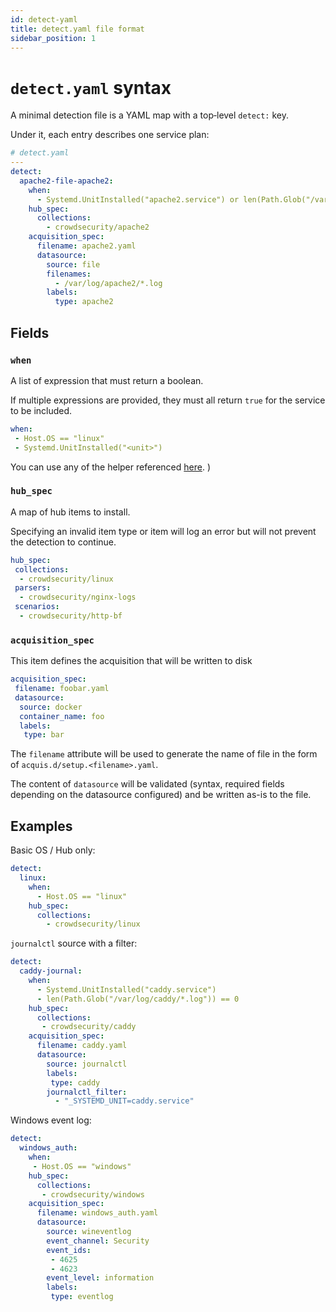 ```yaml
---
id: detect-yaml
title: detect.yaml file format
sidebar_position: 1
---
```


#  `detect.yaml` syntax

A minimal detection file is a YAML map with a top‐level `detect:` key. 

Under it, each entry describes one service plan:

```yaml
# detect.yaml
---
detect:
  apache2-file-apache2:
    when:
      - Systemd.UnitInstalled("apache2.service") or len(Path.Glob("/var/log/apache2/*.log")) > 0
    hub_spec:
      collections:
        - crowdsecurity/apache2
    acquisition_spec:
      filename: apache2.yaml
      datasource:
        source: file
        filenames:
          - /var/log/apache2/*.log
        labels:
          type: apache2
```

## Fields

### `when`

A list of expression that must return a boolean.

If multiple expressions are provided, they must all return `true` for the service to be included.

```yaml
when:
 - Host.OS == "linux"
 - Systemd.UnitInstalled("<unit>")
```

You can use any of the helper referenced [here](/log_processor/service-discovery-setup/expr.md).
)

### `hub_spec`

A map of hub items to install.

Specifying an invalid item type or item will log an error but will not prevent the detection to continue.

```yaml
hub_spec:
 collections:
  - crowdsecurity/linux
 parsers:
  - crowdsecurity/nginx-logs
 scenarios:
  - crowdsecurity/http-bf
```

### `acquisition_spec`

This item defines the acquisition that will be written to disk

```yaml
acquisition_spec:
 filename: foobar.yaml
 datasource:
  source: docker
  container_name: foo
  labels:
   type: bar
```

The `filename` attribute will be used to generate the name of file in the form of `acquis.d/setup.<filename>.yaml`.

The content of `datasource` will be validated (syntax, required fields depending on the datasource configured) and be written as-is to the file.

## Examples

Basic OS / Hub only:

```yaml
detect:
  linux:
    when:
      - Host.OS == "linux"
    hub_spec:
      collections:
        - crowdsecurity/linux
```

`journalctl` source with a filter:

```yaml
detect:
  caddy-journal:
    when:
      - Systemd.UnitInstalled("caddy.service")
      - len(Path.Glob("/var/log/caddy/*.log")) == 0
    hub_spec:
      collections:
       - crowdsecurity/caddy
    acquisition_spec:
      filename: caddy.yaml
      datasource:
        source: journalctl
        labels:
         type: caddy
        journalctl_filter:
          - "_SYSTEMD_UNIT=caddy.service"
```

Windows event log:

```yaml
detect:
  windows_auth:
    when:
     - Host.OS == "windows"
    hub_spec:
      collections: 
       - crowdsecurity/windows
    acquisition_spec:
      filename: windows_auth.yaml
      datasource:
        source: wineventlog
        event_channel: Security
        event_ids: 
         - 4625
         - 4623
        event_level: information
        labels: 
         type: eventlog
```


